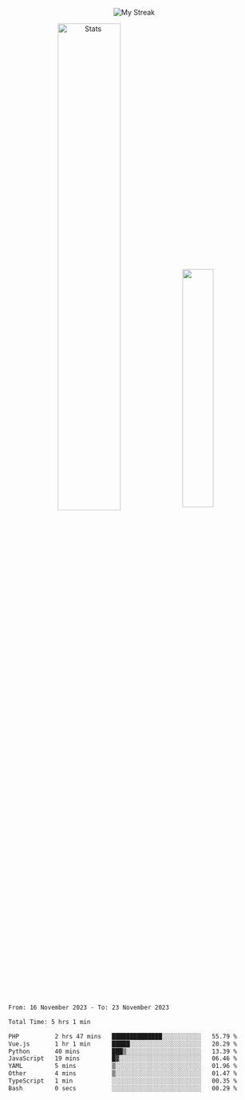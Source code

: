 <p align="center">
<picture>
  <source media="(prefers-color-scheme: dark)" srcset="http://github-readme-streak-stats.herokuapp.com?user=semolik&theme=dark&hide_border=true&background=DD272700">
  <img alt="My Streak" src="http://github-readme-streak-stats.herokuapp.com?user=semolik&hide_border=true">
</picture>
</p>
<div align="center">
  <picture>
    <source media="(prefers-color-scheme: dark)" srcset="https://github-readme-stats.vercel.app/api?username=semolik&show_icons=true&bg_color=DD272700&hide_border=true&theme=dark">
        <img alt="Stats" src="https://github-readme-stats.vercel.app/api?username=semolik&show_icons=true&bg_color=DD272700&hide_border=true" width="50%" >
  </picture>
  <sup>
  <picture>
  <source media="(prefers-color-scheme: dark)" srcset="https://github-readme-stats.vercel.app/api/top-langs/?username=semolik&layout=compact&hide_border=true&bg_color=DD272700&theme=dark">
  <img src="https://github-readme-stats.vercel.app/api/top-langs/?username=semolik&layout=compact&hide_border=true" width="35%" />
  </picture>
  </sup>
</div>
<!--START_SECTION:waka-->

```txt
From: 16 November 2023 - To: 23 November 2023

Total Time: 5 hrs 1 min

PHP          2 hrs 47 mins   ██████████████░░░░░░░░░░░   55.79 %
Vue.js       1 hr 1 min      █████░░░░░░░░░░░░░░░░░░░░   20.29 %
Python       40 mins         ███▒░░░░░░░░░░░░░░░░░░░░░   13.39 %
JavaScript   19 mins         █▓░░░░░░░░░░░░░░░░░░░░░░░   06.46 %
YAML         5 mins          ▒░░░░░░░░░░░░░░░░░░░░░░░░   01.96 %
Other        4 mins          ▒░░░░░░░░░░░░░░░░░░░░░░░░   01.47 %
TypeScript   1 min           ░░░░░░░░░░░░░░░░░░░░░░░░░   00.35 %
Bash         0 secs          ░░░░░░░░░░░░░░░░░░░░░░░░░   00.29 %
```

<!--END_SECTION:waka-->

